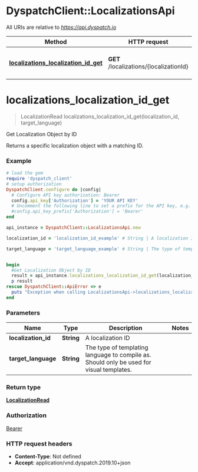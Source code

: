 # DyspatchClient::LocalizationsApi

All URIs are relative to *https://api.dyspatch.io*

Method | HTTP request | Description
------------- | ------------- | -------------
[**localizations_localization_id_get**](LocalizationsApi.md#localizations_localization_id_get) | **GET** /localizations/{localizationId} | Get Localization Object by ID


# **localizations_localization_id_get**
> LocalizationRead localizations_localization_id_get(localization_id, target_language)

Get Localization Object by ID

Returns a specific localization object with a matching ID.

### Example
```ruby
# load the gem
require 'dyspatch_client'
# setup authorization
DyspatchClient.configure do |config|
  # Configure API key authorization: Bearer
  config.api_key['Authorization'] = 'YOUR API KEY'
  # Uncomment the following line to set a prefix for the API key, e.g. 'Bearer' (defaults to nil)
  #config.api_key_prefix['Authorization'] = 'Bearer'
end

api_instance = DyspatchClient::LocalizationsApi.new

localization_id = 'localization_id_example' # String | A localization ID

target_language = 'target_language_example' # String | The type of templating language to compile as. Should only be used for visual templates.


begin
  #Get Localization Object by ID
  result = api_instance.localizations_localization_id_get(localization_id, target_language)
  p result
rescue DyspatchClient::ApiError => e
  puts "Exception when calling LocalizationsApi->localizations_localization_id_get: #{e}"
end
```

### Parameters

Name | Type | Description  | Notes
------------- | ------------- | ------------- | -------------
 **localization_id** | **String**| A localization ID | 
 **target_language** | **String**| The type of templating language to compile as. Should only be used for visual templates. | 

### Return type

[**LocalizationRead**](LocalizationRead.md)

### Authorization

[Bearer](../README.md#Bearer)

### HTTP request headers

 - **Content-Type**: Not defined
 - **Accept**: application/vnd.dyspatch.2019.10+json



